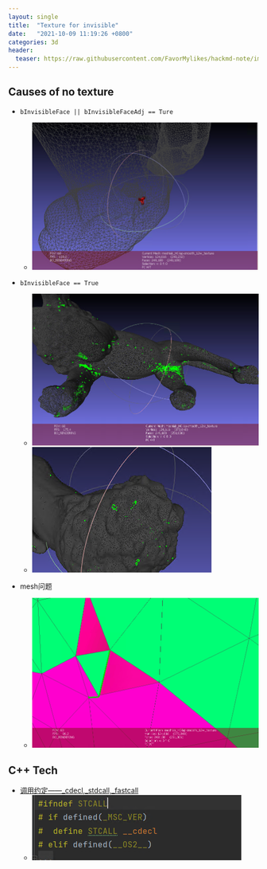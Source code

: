 ```yaml
---
layout: single
title:  "Texture for invisible" 
date:   "2021-10-09 11:19:26 +0800"
categories: 3d
header:
  teaser: https://raw.githubusercontent.com/FavorMylikes/hackmd-note/img/img20211009132134.png
---
```


## Causes of no texture

- `bInvisibleFace || bInvisibleFaceAdj == Ture`
  - <img src="https://raw.githubusercontent.com/FavorMylikes/hackmd-note/img/img20211009111851.png" alt="20211009111851"/>

- `bInvisibleFace == True`
  - <img src="https://raw.githubusercontent.com/FavorMylikes/hackmd-note/img/img20211009132134.png" alt="20211009132134"/>
  - <img src="https://raw.githubusercontent.com/FavorMylikes/hackmd-note/img/img20211009132157.png" alt="20211009132157"/>

- mesh问题
  - <img src="https://raw.githubusercontent.com/FavorMylikes/hackmd-note/img/imgo.gif" alt="o"/>

## C++ Tech

- [调用约定——_cdecl,_stdcall,_fastcall](http://www.360doc.com/content/19/0212/20/496343_814522118.shtml)
  - <img src="https://raw.githubusercontent.com/FavorMylikes/hackmd-note/img/img20211009232731.png" alt="20211009232731"/>
